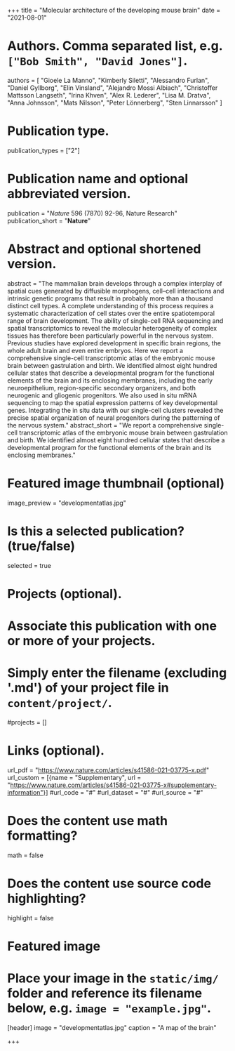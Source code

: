 +++
title = "Molecular architecture of the developing mouse brain"
date = "2021-08-01"

# Authors. Comma separated list, e.g. `["Bob Smith", "David Jones"]`.
authors = [
"Gioele La Manno", 
"Kimberly Siletti", 
"Alessandro Furlan", 
"Daniel Gyllborg", 
"Elin Vinsland", 
"Alejandro Mossi Albiach", 
"Christoffer Mattsson Langseth", 
"Irina Khven", 
"Alex R. Lederer", 
"Lisa M. Dratva", 
"Anna Johnsson", 
"Mats Nilsson", 
"Peter Lönnerberg",
"Sten Linnarsson"
]

# Publication type.
publication_types = ["2"]

# Publication name and optional abbreviated version.
publication = "*Nature* 596 (7870) 92-96, Nature Research"
publication_short = "**Nature**"

# Abstract and optional shortened version.
abstract = "The mammalian brain develops through a complex interplay of spatial cues generated by diffusible morphogens, cell–cell interactions and intrinsic genetic programs that result in probably more than a thousand distinct cell types. A complete understanding of this process requires a systematic characterization of cell states over the entire spatiotemporal range of brain development. The ability of single-cell RNA sequencing and spatial transcriptomics to reveal the molecular heterogeneity of complex tissues has therefore been particularly powerful in the nervous system. Previous studies have explored development in specific brain regions, the whole adult brain and even entire embryos. Here we report a comprehensive single-cell transcriptomic atlas of the embryonic mouse brain between gastrulation and birth. We identified almost eight hundred cellular states that describe a developmental program for the functional elements of the brain and its enclosing membranes, including the early neuroepithelium, region-specific secondary organizers, and both neurogenic and gliogenic progenitors. We also used in situ mRNA sequencing to map the spatial expression patterns of key developmental genes. Integrating the in situ data with our single-cell clusters revealed the precise spatial organization of neural progenitors during the patterning of the nervous system."
abstract_short = "We report a comprehensive single-cell transcriptomic atlas of the embryonic mouse brain between gastrulation and birth. We identified almost eight hundred cellular states that describe a developmental program for the functional elements of the brain and its enclosing membranes."

# Featured image thumbnail (optional)
image_preview = "developmentatlas.jpg"

# Is this a selected publication? (true/false)
selected = true

# Projects (optional).
#   Associate this publication with one or more of your projects.
#   Simply enter the filename (excluding '.md') of your project file in `content/project/`.
#projects = []

# Links (optional).
url_pdf = "https://www.nature.com/articles/s41586-021-03775-x.pdf"
url_custom = [{name = "Supplementary", url = "https://www.nature.com/articles/s41586-021-03775-x#supplementary-information"}]
#url_code = "#"
#url_dataset = "#"
#url_source = "#"


# Does the content use math formatting?
math = false

# Does the content use source code highlighting?
highlight = false

# Featured image
# Place your image in the `static/img/` folder and reference its filename below, e.g. `image = "example.jpg"`.
[header]
image = "developmentatlas.jpg"
caption = "A map of the brain"

+++
